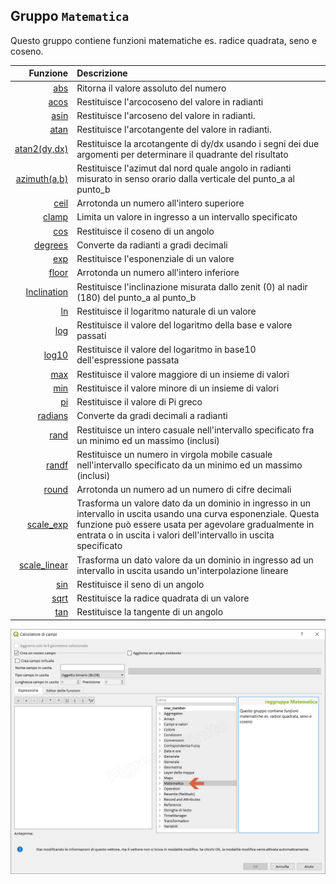 ## Gruppo `Matematica`

Questo gruppo contiene funzioni matematiche es. radice quadrata, seno e coseno.

| Funzione  | Descrizione|
|----------:|:-----------|
|[abs](funzioni/abs.md)|Ritorna il valore assoluto del numero|
|[acos](funzioni/acos.md)|Restituisce l'arcocoseno del valore in radianti|
|[asin](funzioni/asin.md)|Restituisce l'arcoseno del valore in radianti.|
|[atan](funzioni/atan.md)|Restituisce l'arcotangente del valore in radianti.|
|[atan2(dy,dx)](funzioni/atan2.md)|Restituisce la arcotangente di dy/dx usando i segni dei due argomenti per determinare il quadrante del risultato|
|[azimuth(a,b)](funzioni/azimuth.md)|Restituisce l'azimut dal nord quale angolo in radianti misurato in senso orario dalla verticale del punto_a al punto_b|
|[ceil](funzioni/ceil.md)|Arrotonda un numero all'intero superiore|
|[clamp](funzioni/clamp.md)|Limita un valore in ingresso a un intervallo specificato|
|[cos](funzioni/cos.md)|Restituisce il coseno di un angolo|
|[degrees](funzioni/degrees,md)|Converte da radianti a gradi decimali|
|[exp](funzioni/exp.md)|Restituisce l'esponenziale di un valore|
|[floor](funzioni/floor.md)|Arrotonda un numero all'intero inferiore|
|[Inclination](funzioni/Inclination.md)| Restituisce l'inclinazione misurata dallo zenit (0) al nadir (180) del punto_a al punto_b|
|[ln](funzioni/ln.md)|Restituisce il logaritmo naturale di un valore|
|[log](funzioni/log.md)|Restituisce il valore del logaritmo della base e valore passati|
|[log10](funzioni/log10.md)|Restituisce il valore del logaritmo in base10 dell'espressione passata|
|[max](funzioni/max.md)|Restituisce il valore maggiore di un insieme di valori|
|[min](funzioni/min.md)|Restituisce il valore minore di un insieme di valori|
|[pi](funzioni/pi.md)|Restituisce il valore di Pi greco|
|[radians](funzioni/radians.md)|Converte da gradi decimali a radianti|
|[rand](funzioni/rand.md)|Restituisce un intero casuale nell'intervallo specificato fra un minimo ed un massimo (inclusi)|
|[randf](funzioni/randf.md)|Restituisce un numero in virgola mobile casuale nell'intervallo specificato da un minimo ed un massimo (inclusi)|
|[round](funzioni/round.md)|Arrotonda un numero ad un numero di cifre decimali|
|[scale_exp](funzioni/scale_exp.md)|Trasforma un valore dato da un dominio in ingresso in un intervallo in uscita usando una curva esponenziale. Questa funzione può essere usata per agevolare gradualmente in entrata o in uscita i valori dell'intervallo in uscita specificato|
|[scale_linear](funzioni/scale_linear.md)|Trasforma un dato valore da un dominio in ingresso ad un intervallo in uscita usando un'interpolazione lineare|
|[sin](funzioni/sin.md)|Restituisce il seno di un angolo|
|[sqrt](funzioni/sqrt.md)|Restituisce la radice quadrata di un valore|
|[tan](funzioni/tan.md)|Restituisce la tangente di un angolo|

![](/img/matematica/gruppo_matematica1.png)
